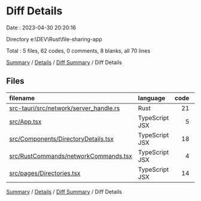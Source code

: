 # Diff Details

Date : 2023-04-30 20:20:16

Directory e:\\DEV\\Rust\\file-sharing-app

Total : 5 files,  62 codes, 0 comments, 8 blanks, all 70 lines

[Summary](results.md) / [Details](details.md) / [Diff Summary](diff.md) / Diff Details

## Files
| filename | language | code | comment | blank | total |
| :--- | :--- | ---: | ---: | ---: | ---: |
| [src-tauri/src/network/server_handle.rs](/src-tauri/src/network/server_handle.rs) | Rust | 21 | 0 | 4 | 25 |
| [src/App.tsx](/src/App.tsx) | TypeScript JSX | 5 | 0 | 1 | 6 |
| [src/Components/DirectoryDetails.tsx](/src/Components/DirectoryDetails.tsx) | TypeScript JSX | 18 | 0 | 2 | 20 |
| [src/RustCommands/networkCommands.tsx](/src/RustCommands/networkCommands.tsx) | TypeScript JSX | 4 | 0 | 0 | 4 |
| [src/pages/Directories.tsx](/src/pages/Directories.tsx) | TypeScript JSX | 14 | 0 | 1 | 15 |

[Summary](results.md) / [Details](details.md) / [Diff Summary](diff.md) / Diff Details
